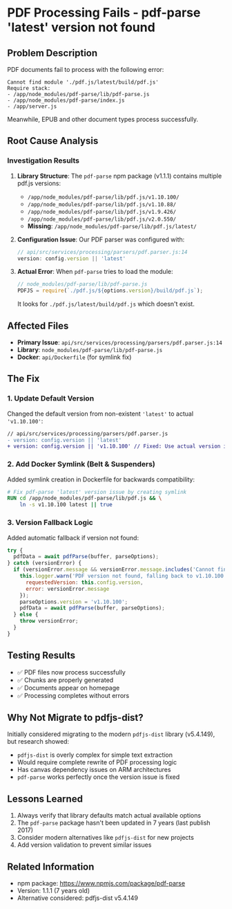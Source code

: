 # PDF Processing Fails - pdf-parse 'latest' version not found

## Problem Description
PDF documents fail to process with the following error:
```
Cannot find module './pdf.js/latest/build/pdf.js'
Require stack:
- /app/node_modules/pdf-parse/lib/pdf-parse.js
- /app/node_modules/pdf-parse/index.js
- /app/server.js
```

Meanwhile, EPUB and other document types process successfully.

## Root Cause Analysis

### Investigation Results
1. **Library Structure**: The `pdf-parse` npm package (v1.1.1) contains multiple pdf.js versions:
   - `/app/node_modules/pdf-parse/lib/pdf.js/v1.10.100/`
   - `/app/node_modules/pdf-parse/lib/pdf.js/v1.10.88/`
   - `/app/node_modules/pdf-parse/lib/pdf.js/v1.9.426/`
   - `/app/node_modules/pdf-parse/lib/pdf.js/v2.0.550/`
   - **Missing**: `/app/node_modules/pdf-parse/lib/pdf.js/latest/`

2. **Configuration Issue**: Our PDF parser was configured with:
   ```javascript
   // api/src/services/processing/parsers/pdf.parser.js:14
   version: config.version || 'latest'
   ```

3. **Actual Error**: When `pdf-parse` tries to load the module:
   ```javascript
   // node_modules/pdf-parse/lib/pdf-parse.js
   PDFJS = require(`./pdf.js/${options.version}/build/pdf.js`);
   ```
   It looks for `./pdf.js/latest/build/pdf.js` which doesn't exist.

## Affected Files
- **Primary Issue**: `api/src/services/processing/parsers/pdf.parser.js:14`
- **Library**: `node_modules/pdf-parse/lib/pdf-parse.js`
- **Docker**: `api/Dockerfile` (for symlink fix)

## The Fix

### 1. Update Default Version
Changed the default version from non-existent `'latest'` to actual `'v1.10.100'`:
```diff
// api/src/services/processing/parsers/pdf.parser.js
- version: config.version || 'latest'
+ version: config.version || 'v1.10.100' // Fixed: Use actual version instead of non-existent 'latest'
```

### 2. Add Docker Symlink (Belt & Suspenders)
Added symlink creation in Dockerfile for backwards compatibility:
```dockerfile
# Fix pdf-parse 'latest' version issue by creating symlink
RUN cd /app/node_modules/pdf-parse/lib/pdf.js && \
    ln -s v1.10.100 latest || true
```

### 3. Version Fallback Logic
Added automatic fallback if version not found:
```javascript
try {
  pdfData = await pdfParse(buffer, parseOptions);
} catch (versionError) {
  if (versionError.message && versionError.message.includes('Cannot find module')) {
    this.logger.warn('PDF version not found, falling back to v1.10.100', {
      requestedVersion: this.config.version,
      error: versionError.message
    });
    parseOptions.version = 'v1.10.100';
    pdfData = await pdfParse(buffer, parseOptions);
  } else {
    throw versionError;
  }
}
```

## Testing Results
- ✅ PDF files now process successfully
- ✅ Chunks are properly generated
- ✅ Documents appear on homepage
- ✅ Processing completes without errors

## Why Not Migrate to pdfjs-dist?
Initially considered migrating to the modern `pdfjs-dist` library (v5.4.149), but research showed:
- `pdfjs-dist` is overly complex for simple text extraction
- Would require complete rewrite of PDF processing logic
- Has canvas dependency issues on ARM architectures
- `pdf-parse` works perfectly once the version issue is fixed

## Lessons Learned
1. Always verify that library defaults match actual available options
2. The `pdf-parse` package hasn't been updated in 7 years (last publish 2017)
3. Consider modern alternatives like `pdfjs-dist` for new projects
4. Add version validation to prevent similar issues

## Related Information
- npm package: https://www.npmjs.com/package/pdf-parse
- Version: 1.1.1 (7 years old)
- Alternative considered: pdfjs-dist v5.4.149